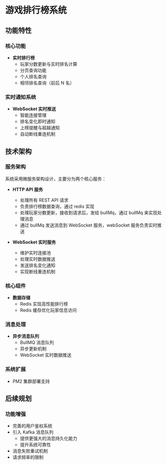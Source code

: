# 游戏排行榜系统

## 功能特性

### 核心功能

- **实时排行榜**
  - 玩家分数更新与实时排名计算
  - 分页查询功能
  - 个人排名查询
  - 相邻排名查询（前后 N 名）

### 实时通知系统

- **WebSocket 实时推送**
  - 智能连接管理
  - 排名变化即时通知
  - 上榜提醒与超越通知
  - 自动断线重连机制

## 技术架构

### 服务架构

系统采用微服务架构设计，主要分为两个核心服务：

- **HTTP API 服务**

  - 处理所有 REST API 请求
  - 负责排行榜数据查询，通过 redis 实现
  - 处理玩家分数更新，接收到请求后，发给 bullMq，通过 bullMq 来实现处理消息
  - 通过 bullMq 发送消息到 WebSocket 服务，webSocket 服务负责实时推送

- **WebSocket 实时服务**
  - 维护实时连接池
  - 处理实时数据推送
  - 发送排名变化通知
  - 实现断线重连机制

### 核心组件

- **数据存储**
  - Redis 实现高性能排行榜
  - Redis 缓存优化玩家信息访问

### 消息处理

- **异步消息队列**
  - BullMQ 消息队列
  - 异步更新机制
  - WebSocket 实时数据推送

### 系统扩展

- PM2 集群部署支持

## 后续规划

### 功能增强

- 完善的用户鉴权系统
- 引入 Kafka 消息队列
  - 提供更强大的消息持久化能力
  - 提升系统可靠性
- 消息失败重试机制
- 请求频率的限制
